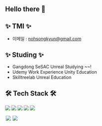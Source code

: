 ## Hello there 👋

## ✨ TMI ✨

- 이메일 : <nohsongkyun@gmail.com>

## ✨ Studing ✨
- Gangdong SeSAC Unreal Studying ~~!
- Udemy Work Experience Unity Education
- Skilltreelab Unreal Education
  
## 🛠 Tech Stack 🛠
  <img src="https://img.shields.io/badge/C-4E3188?style=flat-square&logo=C&logoColor=white"/></a>
  <img src="https://img.shields.io/badge/C++-00599C?style=flat-square&logo=C%2B%2B&logoColor=white"/></a>
  <img src="https://img.shields.io/badge/C%23%20-F03E2F?style=flat-square&logo=C%20Sharp&logoColor=white"/></a>
  <img src="https://img.shields.io/badge/Unreal Engine-7935D2?style=flat-square&logo=UnrealEngine&logoColor=white"/></a>
  <img src="https://img.shields.io/badge/Unity Engine-FF6D70?style=flat-square&logo=unity&logoColor=white"/></a>
  
  <img src="https://img.shields.io/badge/-C%23%20-black?style=flat&logo=C%20Sharp" style="height : auto; margin-left : 2px; margin-right : 2px;"/>
  <img src="https://img.shields.io/badge/github-181717?style=for-the-badge&logo=github&logoColor=white">

